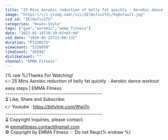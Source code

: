 ```yaml
---
title: "25 Mins Aerobic reduction of belly fat quickly - Aerobic dance workout easy steps  | EMMA Fitness"
image: "https:\/\/i.ytimg.com\/vi\/ZElQufsv27U\/hqdefault.jpg"
vid_id: "ZElQufsv27U"
categories: "Howto-Style"
tags: ["gym","aerobic","amma fitness"]
date: "2022-02-14T18:39:02+03:00"
vid_date: "2020-05-25T22:00:13Z"
duration: "PT25M27S"
viewcount: "5326059"
likeCount: "45694"
dislikeCount: ""
channel: "EMMA Fitness"
---
```

{% raw %}Thanks For Watching!<br />👉 25 Mins Aerobic reduction of belly fat quickly - Aerobic dance workout easy steps  | EMMA Fitness<br />------------------------------------------------<br />⏳ Like, Share and Subscribe:<br />👉 Youtube : <a rel="nofollow" target="blank" href="https://bitlylink.com/Wwl7n">https://bitlylink.com/Wwl7n</a><br />------------------------------------------------<br />⏳ Copyright inquiries, please contact: <br />       ✉ emmafitness.contact@gmail.com<br />       © Copyright by EMMA Fitness ☞ Do not Reup{% endraw %}
